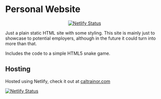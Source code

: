 # Personal Website

<p align="center">
  <a href="https://app.netlify.com/sites/caltrainor/deploys"><img src="https://api.netlify.com/api/v1/badges/b75b3b3d-22a7-4806-9f76-79bf592a9143/deploy-status" alt="Netlify Status" ></a>
</p>

Just a plain static HTML site with some styling. This site is mainly just to showcase to potential employers, although in the future it could turn into more than that.

Includes the code to a simple HTML5 snake game.

## Hosting

Hosted using Netlify, check it out at [caltrainor.com](https://caltrainor.com/)

[![Netlify Status](https://api.netlify.com/api/v1/badges/b75b3b3d-22a7-4806-9f76-79bf592a9143/deploy-status)](https://app.netlify.com/sites/caltrainor/deploys)
